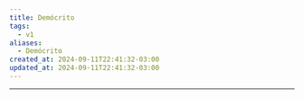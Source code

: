 ```yaml
---
title: Demócrito
tags:
  - v1
aliases:
  - Demócrito
created_at: 2024-09-11T22:41:32-03:00
updated_at: 2024-09-11T22:41:32-03:00
---
```



---

